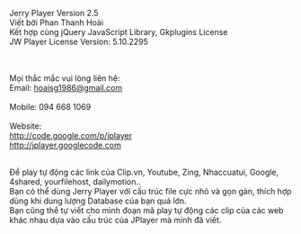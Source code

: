Jerry Player Version 2.5<br>
Viết bởi Phan Thanh Hoài<br>
Kết hợp cùng jQuery JavaScript Library, Gkplugins License<br>
JW Player License Version: 5.10.2295<br>
<br><br>

Mọi thắc mắc vui lòng liên hệ:<br>
Email: hoaisg1986@gmail.com<br>
<br>Mobile: 094 668 1069<br>
<br>Website:<br>
<a href='http://code.google.com/p/jplayer'>http://code.google.com/p/jplayer</a><br>
<a href='http://jplayer.googlecode.com'>http://jplayer.googlecode.com</a><br><br>

Để play tự động các link của Clip.vn, Youtube, Zing, Nhaccuatui, Google, 4shared, yourfilehost, dailymotion..<br>
Bạn có thể dùng Jerry Player với cấu trúc file cực nhỏ và gọn gàn, thích hợp dùng khi dung lượng Database của bạn quá lớn.<br>
Bạn cũng thể tự viết cho mình đoạn mã play tự động các clip của các web khác nhau dựa vào cấu trúc của JPlayer mà mình đã viết.